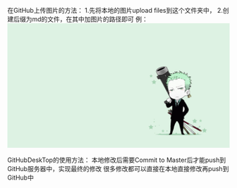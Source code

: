 在GitHub上传图片的方法：
1.先将本地的图片upload files到这个文件夹中，
2.创建后缀为md的文件，在其中加图片的路径即可
例：![image](https://github.com/weifengqiu/android-creating-assistant/blob/master/Picture%20Folder/a.jpeg?raw=true)


GitHubDeskTop的使用方法：
本地修改后需要Commit to Master后才能push到GitHub服务器中，实现最终的修改
很多修改都可以直接在本地直接修改再push到GitHub中
